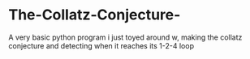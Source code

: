 # The-Collatz-Conjecture-
A very basic python program i just toyed around w, making the collatz conjecture and detecting when it reaches its 1-2-4 loop
